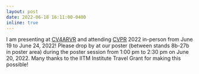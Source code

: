 ```yaml
---
layout: post
date: 2022-06-18 16:11:00-0400
inline: true
---
```


I am presenting at [CV4ARVR](https://xr.cornell.edu/workshop/2022/papers) and attending [CVPR](https://cvpr2022.thecvf.com/) 2022 in-person from June 19 to June 24, 2022! Please drop by at our poster (between stands 8b-27b in poster area) during the poster session from 1:00 pm to 2:30 pm on June 20, 2022. Many thanks to the IITM Institute Travel Grant for making this possible! 

